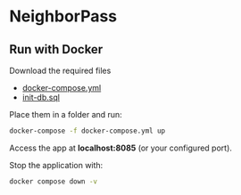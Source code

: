 # NeighborPass

## Run with Docker
Download the required files
- [docker-compose.yml](https://raw.githubusercontent.com/noobiedoobadoo/NeighborPass/main/run-on-docker/docker-compose.yml)
- [init-db.sql](https://raw.githubusercontent.com/noobiedoobadoo/NeighborPass/main/run-on-docker/init-db.sql)

Place them in a folder and run:
```bash
docker-compose -f docker-compose.yml up
```

Access the app at **localhost:8085** (or your configured port).

Stop the application with:
```bash
docker compose down -v
```
